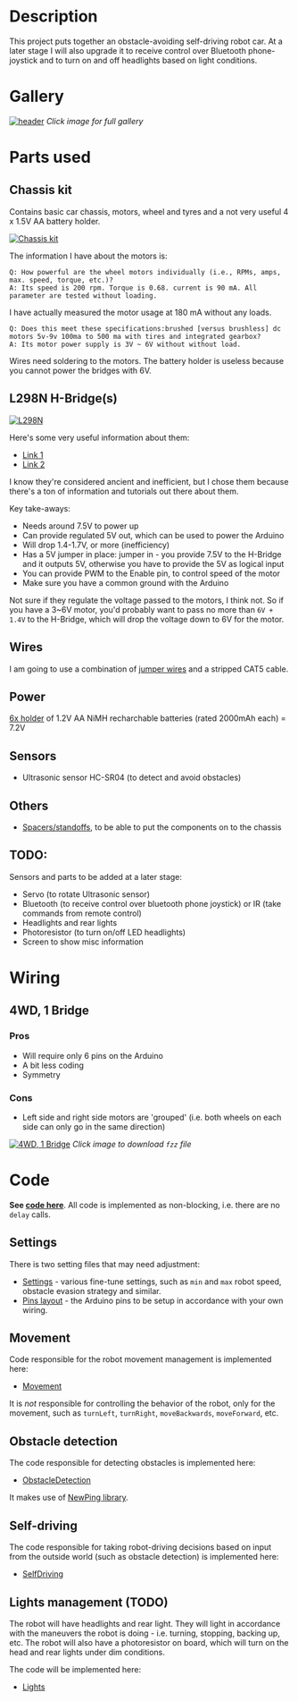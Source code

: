 # Description
This project puts together an obstacle-avoiding self-driving robot car. At a later stage I will also upgrade it to receive control over Bluetooth phone-joystick and to turn on and off headlights based on light conditions.

# Gallery
[![header](img/header.jpg "Click for gallery")](https://photos.google.com/album/AF1QipOW7-6AJxejzD9pshVsWFPkFoWnUvfJlmqFFQmA)
*Click image for full gallery*

# Parts used
## Chassis kit
Contains basic car chassis, motors, wheel and tyres and a not very useful 4 x 1.5V AA battery holder.

[![Chassis kit](img/chassis_kit.jpg)](https://www.amazon.com/gp/product/B07DNXBFQN)

The information I have about the motors is:

```
Q: How powerful are the wheel motors individually (i.e., RPMs, amps, max. speed, torque, etc.)?
A: Its speed is 200 rpm. Torque is 0.68. current is 90 mA. All parameter are tested without loading.
```

I have actually measured the motor usage at 180 mA without any loads.

```
Q: Does this meet these specifications:brushed [versus brushless] dc motors 5v-9v 100ma to 500 ma with tires and integrated gearbox?
A: Its motor power supply is 3V ~ 6V without without load.
```

Wires need soldering to the motors. The battery holder is useless because you cannot power the bridges with 6V.

## L298N H-Bridge(s)
[![L298N](img/HBridges.jpg)](https://www.amazon.com/gp/product/B01M29YK5U)

Here's some very useful information about them:
- [Link 1](https://dronebotworkshop.com/dc-motors-l298n-h-bridge/)
- [Link 2](https://www.14core.com/wiring-driving-the-l298n-h-bridge-on-2-to-4-dc-motors/)

I know they're considered ancient and inefficient, but I chose them because there's a ton of information and tutorials out there about them.

Key take-aways:
- Needs around 7.5V to power up
- Can provide regulated 5V out, which can be used to power the Arduino
- Will drop 1.4-1.7V, or more (inefficiency)
- Has a 5V jumper in place: jumper in - you provide 7.5V to the H-Bridge and it outputs 5V, otherwise you have to provide the 5V as logical input
- You can provide PWM to the Enable pin, to control speed of the motor
- Make sure you have a common ground with the Arduino

Not sure if they regulate the voltage passed to the motors, I think not. So if you have a 3~6V motor, you'd probably want to pass no more than `6V + 1.4V` to the H-Bridge, which will drop the voltage down to 6V for the motor.

## Wires
I am going to use a combination of [jumper wires](https://www.amazon.com/gp/product/B07GD2BWPY) and a stripped CAT5 cable.

## Power
[6x holder](https://www.amazon.com/gp/product/B081395LK3) of 1.2V AA NiMH recharchable batteries (rated 2000mAh each) = 7.2V

## Sensors
- Ultrasonic sensor HC-SR04 (to detect and avoid obstacles)

## Others
- [Spacers/standoffs](https://www.amazon.com/gp/product/B073ZC6PB9), to be able to put the components on to the chassis

## TODO:
Sensors and parts to be added at a later stage:
- Servo (to rotate Ultrasonic sensor)
- Bluetooth (to receive control over bluetooth phone joystick) or IR (take commands from remote control)
- Headlights and rear lights
- Photoresistor (to turn on/off LED headlights)
- Screen to show misc information

# Wiring
## 4WD, 1 Bridge
### Pros
- Will require only 6 pins on the Arduino
- A bit less coding
- Symmetry

### Cons
- Left side and right side motors are 'grouped' (i.e. both wheels on each side can only go in the same direction)

[![4WD, 1 Bridge](img/ObstacleCar_1_Bridge_4wd.jpg)](ObstacleCar_1_Bridge_4wd.fzz)
*Click image to download `fzz` file*

# Code
**See [code here](../RoboCar/)**. All code is implemented as non-blocking, i.e. there are no `delay` calls.

## Settings
There is two setting files that may need adjustment:
- [Settings](../RoboCar/Settings.hh) - various fine-tune settings, such as `min` and `max` robot speed, obstacle evasion strategy and similar.
- [Pins layout](../RoboCar/Pins.hh) - the Arduino pins to be setup in accordance with your own wiring.

## Movement
Code responsible for the robot movement management is implemented here:
- [Movement](../RoboCar/Movement.cpp)
  
It is *not* responsible for controlling the behavior of the robot, only for the movement, such as `turnLeft`, `turnRight`, `moveBackwards`, `moveForward`, etc.

## Obstacle detection
The code responsible for detecting obstacles is implemented here:
  - [ObstacleDetection](../RoboCar/ObstacleDetection.cpp)

It makes use of [NewPing library](https://playground.arduino.cc/Code/NewPing).

## Self-driving
The code responsible for taking robot-driving decisions based on input from the outside world (such as obstacle detection) is implemented here:
- [SelfDriving](../RoboCar/SelfDriving.cpp)

## Lights management (TODO)
The robot will have headlights and rear light. They will light in accordance with the maneuvers the robot is doing - i.e. turning, stopping, backing up, etc. The robot will also have a photoresistor on board, which will turn on the head and rear lights under dim conditions.
  
The code will be implemented here:
- [Lights](../RoboCar/Lights.cpp)
